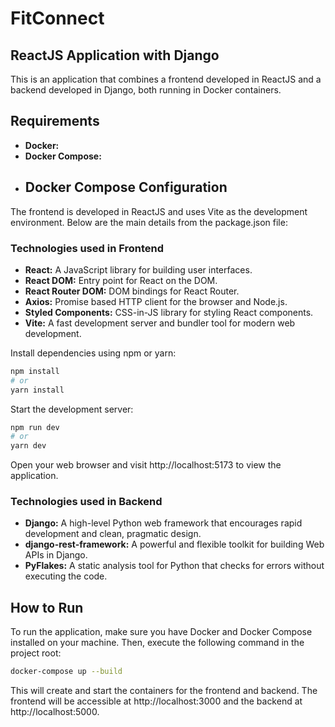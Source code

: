 # FitConnect

## ReactJS Application with Django
This is an application that combines a frontend developed in ReactJS and a backend developed in Django, both running in Docker containers.

## Requirements
- **Docker:**
- **Docker Compose:**
- ## Docker Compose Configuration
The frontend is developed in ReactJS and uses Vite as the development environment. Below are the main details from the package.json file:

### Technologies used in Frontend

- **React:** A JavaScript library for building user interfaces.<br>
- **React DOM:** Entry point for React on the DOM.<br>
- **React Router DOM:** DOM bindings for React Router.<br>
- **Axios:** Promise based HTTP client for the browser and Node.js.<br>
- **Styled Components:** CSS-in-JS library for styling React components.<br>
- **Vite:** A fast development server and bundler tool for modern web development.<br>

Install dependencies using npm or yarn:

```bash
npm install
# or 
yarn install
```
Start the development server:



```bash
npm run dev
# or
yarn dev
```
Open your web browser and visit http://localhost:5173 to view the application.

### Technologies used in Backend

- **Django:** A high-level Python web framework that encourages rapid development and clean, pragmatic design.<br>
- **django-rest-framework:** A powerful and flexible toolkit for building Web APIs in Django.<br>
- **PyFlakes:** A static analysis tool for Python that checks for errors without executing the code.<br>

## How to Run

To run the application, make sure you have Docker and Docker Compose installed on your machine. Then, execute the following command in the project root:

```bash
docker-compose up --build
```
This will create and start the containers for the frontend and backend. The frontend will be accessible at http://localhost:3000 and the backend at http://localhost:5000.
